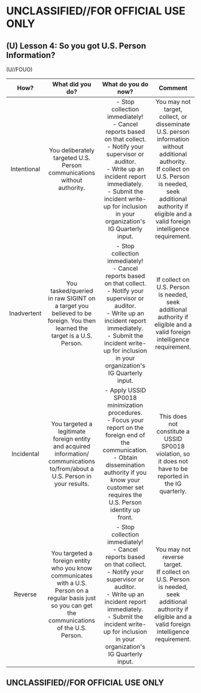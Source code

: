 # UNCLASSIFIED//FOR OFFICIAL USE ONLY 

## (U) Lesson 4: So you got U.S. Person Information?

(U//FOUO)

| How? | What did you do? | What do you do now? | Comment |
| :--: | :--: | :--: | :--: |
| Intentional | You deliberately targeted U.S. Person communications without authority. | - Stop collection immediately! <br> - Cancel reports based on that collect. <br> - Notify your supervisor or auditor. <br> - Write up an incident report immediately. <br> - Submit the incident write-up for inclusion in your organization's IG Quarterly input. | You may not target, collect, or disseminate U.S. person information without additional authority. <br> If collect on U.S. Person is needed, seek additional authority if eligible and a valid foreign intelligence requirement. |
| Inadvertent | You tasked/queried in raw SIGINT on a target you believed to be foreign. You then learned the target is a U.S. Person. | - Stop collection immediately! <br> - Cancel reports based on that collect. <br> - Notify your supervisor or auditor. <br> - Write up an incident report immediately. <br> - Submit the incident write-up for inclusion in your organization's IG Quarterly input. | If collect on U.S. Person is needed, seek additional authority if eligible and a valid foreign intelligence requirement. |
| Incidental | You targeted a legitimate foreign entity and acquired information/ communications to/from/about a U.S. Person in your results. | - Apply USSID SP0018 minimization procedures. <br> - Focus your report on the foreign end of the communication. <br> - Obtain dissemination authority if you know your customer set requires the U.S. Person identity up front. | This does not constitute a USSID SP0018 violation, so it does not have to be reported in the IG quarterly. |
| Reverse | You targeted a foreign entity who you know communicates with a U.S. Person on a regular basis just so you can get the communications of the U.S. Person. | - Stop collection immediately! <br> - Cancel reports based on that collect. <br> - Notify your supervisor or auditor. <br> - Write up an incident report immediately. <br> - Submit the incident write-up for inclusion in your organization's IG Quarterly input. | You may not reverse target. <br> If collect on U.S. Person is needed, seek additional authority if eligible and a valid foreign intelligence requirement. |

## UNCLASSIFIED//FOR OFFICIAL USE ONLY
